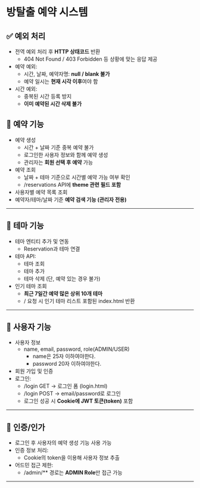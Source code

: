 # **방탈출 예약 시스템**

## **✅ 예외 처리**

- 전역 예외 처리 후 **HTTP 상태코드** 반환
    - 404 Not Found / 403 Forbidden 등 상황에 맞는 응답 제공
- 예약 예외:
    - 시간, 날짜, 예약자명: **null / blank 불가**
    - 예약 일시는 **현재 시각 이후**여야 함
- 시간 예외:
    - 중복된 시간 등록 방지
    - **이미 예약된 시간 삭제 불가**

## **📅 예약 기능**

- 예약 생성
    - 시간 + 날짜 기준 중복 예약 불가
    - 로그인한 사용자 정보와 함께 예약 생성
    - 관리자는 **회원 선택 후 예약** 가능
- 예약 조회
    - 날짜 + 테마 기준으로 시간별 예약 가능 여부 확인
    - /reservations API에 **theme 관련 필드 포함**
- 사용자별 예약 목록 조회
- 예약자/테마/날짜 기준 **예약 검색 기능 (관리자 전용)**

---

## **🎨 테마 기능**

- 테마 엔티티 추가 및 연동
    - Reservation과 테마 연결
- 테마 API:
    - 테마 조회
    - 테마 추가
    - 테마 삭제 (단, 예약 있는 경우 불가)
- 인기 테마 조회
    - **최근 7일간 예약 많은 상위 10개 테마**
    - / 요청 시 인기 테마 리스트 포함된 index.html 반환

---

## **👤 사용자 기능**

- 사용자 정보
    - name, email, password, role(ADMIN/USER)
        - name은 25자 이하여야한다.
        - password 20자 이하여야한다.
- 회원 가입 및 인증
- 로그인:
    - /login GET → 로그인 폼 (login.html)
    - /login POST → email/password로 로그인
    - 로그인 성공 시 **Cookie에 JWT 토큰(token)** 포함

---

## **🔐 인증/인가**

- 로그인 후 사용자의 예약 생성 기능 사용 가능
- 인증 정보 처리:
    - Cookie의 token을 이용해 사용자 정보 추출
- 어드민 접근 제한:
    - /admin/** 경로는 **ADMIN Role**만 접근 가능

---
